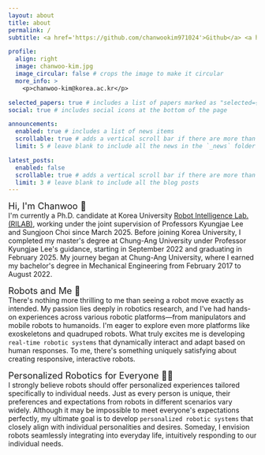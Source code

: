 ```yaml
---
layout: about
title: about
permalink: /
subtitle: <a href='https://github.com/chanwookim971024'>Github</a> <a href='https://scholar.google.com/citations?hl=en&user=jPgWvHAAAAAJ'>Google Scholar</a> <a href='#'>CV</a> <a href='https://www.linkedin.com/in/chanwoo-kim-042b102a4/?utm_source=share&utm_campaign=share_via&utm_content=profile&utm_medium=ios_app'>LinkedIn</a>

profile:
  align: right
  image: chanwoo-kim.jpg
  image_circular: false # crops the image to make it circular
  more_info: >
    <p>chanwoo-kim@korea.ac.kr</p>

selected_papers: true # includes a list of papers marked as "selected={true}"
social: true # includes social icons at the bottom of the page

announcements:
  enabled: true # includes a list of news items
  scrollable: true # adds a vertical scroll bar if there are more than 3 news items
  limit: 5 # leave blank to include all the news in the `_news` folder

latest_posts:
  enabled: false
  scrollable: true # adds a vertical scroll bar if there are more than 3 new posts items
  limit: 3 # leave blank to include all the blog posts
---
```

<span style='font-size: 1.3em;'>Hi, I'm Chanwoo 👋</span><br>
I'm currently a Ph.D. candidate at Korea University <a href='https://sites.google.com/view/sungjoon-choi/home'>Robot Intelligence Lab. (RILAB)</a>, working under the joint supervision of Professors Kyungjae Lee and Sungjoon Choi since March 2025. Before joining Korea University, I completed my master's degree at Chung-Ang University under Professor Kyungjae Lee's guidance, starting in September 2022 and graduating in February 2025. My journey began at Chung-Ang University, where I earned my bachelor's degree in Mechanical Engineering from February 2017 to August 2022.

<span style='font-size: 1.3em;'>Robots and Me 🦾</span><br>
There's nothing more thrilling to me than seeing a robot move exactly as intended. My passion lies deeply in robotics research, and I've had hands-on experiences across various robotic platforms—from manipulators and mobile robots to humanoids. I'm eager to explore even more platforms like exoskeletons and quadruped robots. What truly excites me is developing `real-time robotic systems` that dynamically interact and adapt based on human responses. To me, there's something uniquely satisfying about creating responsive, interactive robots.

<span style='font-size: 1.3em;'>Personalized Robotics for Everyone 🤖✨</span><br>
I strongly believe robots should offer personalized experiences tailored specifically to individual needs. Just as every person is unique, their preferences and expectations from robots in different scenarios vary widely. Although it may be impossible to meet everyone's expectations perfectly, my ultimate goal is to develop `personalized robotic systems` that closely align with individual personalities and desires. Someday, I envision robots seamlessly integrating into everyday life, intuitively responding to our individual needs.
